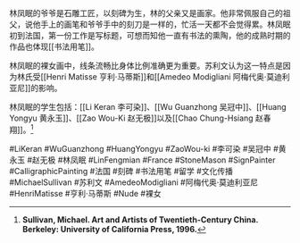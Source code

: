 林凤眠的爷爷是石雕工匠，以刻碑为生，林的父亲又是画家。他非常佩服自己的祖父，说他手上的画笔和爷爷手中的刻刀是一样的，忙活一天都不会觉得累。林凤眠初到法国，第一份工作是写标题，可想而知他一直有书法的熏陶，他的成熟时期的作品也体现[[书法用笔]]。

林凤眠的裸女画中，线条流畅比身体比例准确更为重要。苏利文认为这一特点是因为林氏受[[Henri Matisse 亨利·马蒂斯]]和[[Amedeo Modigliani 阿梅代奥·莫迪利亚尼]]的影响。

林凤眠的学生包括：[[Li Keran 李可染]]、[[Wu Guanzhong 吴冠中]]、[[Huang Yongyu 黄永玉]]、[[Zao Wou-Ki 赵无极]]以及[[Chao Chung-Hsiang 赵春翔]]。[^1] 


#LiKeran #WuGuanzhong #HuangYongyu #ZaoWou-ki #李可染 #吴冠中 #黄永玉 #赵无极  #林凤眠 #LinFengmian #France #StoneMason #SignPainter #CalligraphicPainting #法国 #刻碑 #书法用笔 #留学 #文化传播 #MichaelSullivan  #苏利文 #AmedeoModigliani #阿梅代奥·莫迪利亚尼 #HenriMatisse #亨利·马蒂斯 #Nude #裸女 

[^1]:**Sullivan, Michael. Art and Artists of Twentieth-Century China. Berkeley: University of California Press, 1996.**